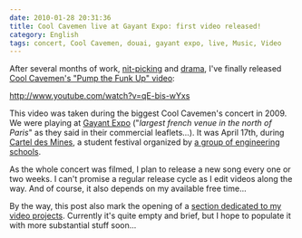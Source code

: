 ```yaml
---
date: 2010-01-28 20:31:36
title: Cool Cavemen live at Gayant Expo: first video released!
category: English
tags: concert, Cool Cavemen, douai, gayant expo, live, Music, Video
---
```


After several months of work, [nit-picking](http://kevin.deldycke.com/2010/01/remove-videotape-timecode/) and [drama](http://twitter.com/kdeldycke/status/6158072244), I've finally released [Cool Cavemen's "Pump the Funk Up" video](http://www.youtube.com/watch?v=qE-bis-wYxs):

http://www.youtube.com/watch?v=qE-bis-wYxs

This video was taken during the biggest Cool Cavemen's concert in 2009. We were playing at [Gayant Expo](http://www.gayantexpoconcerts.com) ("_largest french venue in the north of Paris_" as they said in their commercial leaflets...). It was April 17th, during [Cartel des Mines](http://fr.wikipedia.org/wiki/Cartel_des_Mines), a student festival organized by [a group of engineering schools](http://wikipedia.org/wiki/Ecole_des_Mines).

As the whole concert was filmed, I plan to release a new song every one or two weeks. I can't promise a regular release cycle as I edit videos along the way. And of course, it also depends on my available free time...

By the way, this post also mark the opening of a [section dedicated to my video projects](http://kevin.deldycke.com/video/). Currently it's quite empty and brief, but I hope to populate it with more substantial stuff soon...
